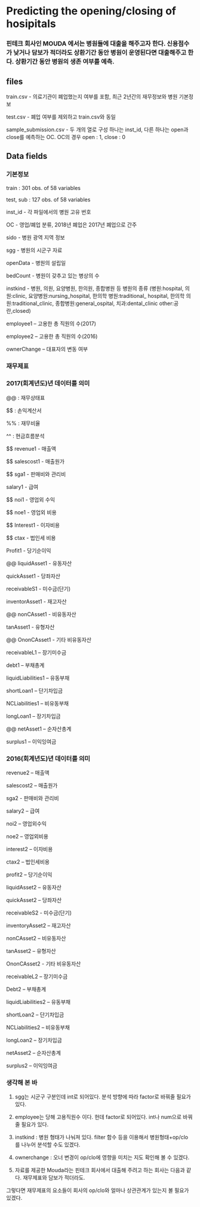 # Predicting the opening/closing of hosipitals

### 핀테크 회사인 MOUDA 에서는 병원들에 대출을 해주고자 한다. 신용점수가 낮거나 담보가 적더라도 상환기간 동안 병원이 운영된다면 대출해주고 한다. 상환기간 동안 병원의 생존 여부를 예측.

## files

train.csv - 의료기관이 폐업했는지 여부를 포함, 최근 2년간의 재무정보와 병원 기본정보

test.csv - 폐업 여부를 제외하고 train.csv와 동일

sample_submission.csv - 두 개의 열로 구성 하나는 inst_id, 다른 하나는 open과 close를 예측하는 OC. OC의 경우 open : 1, close : 0

## Data fields

### 기본정보

train : 301 obs. of  58 variables

test, sub : 127 obs. of  58 variables

inst_id - 각 파일에서의 병원 고유 번호

OC - 영업/폐업 분류, 2018년 폐업은 2017년 폐업으로 간주

sido - 병원 광역 지역 정보

sgg - 병원의 시군구 자료

openData - 병원의 설립일

bedCount - 병원이 갖추고 있는 병상의 수

instkind - 병원, 의원, 요양병원, 한의원, 종합병원 등 병원의 종류
(병원:hospital, 의원:clinic, 요양병원:nursing_hospital, 한의학 병원:traditional_ hospital, 한의학 의원:traditional_clinic, 종합병원:general_ospital, 치과:dental_clinic other:공란,closed)


employee1 – 고용한 총 직원의 수(2017)

employee2 – 고용한 총 직원의 수(2016)


ownerChange – 대표자의 변동 여부


### 재무제표


### 2017(회계년도)년 데이터를 의미

@@ : 재무상태표

$$ : 손익계산서

%% : 재무비율

^^ : 현금흐름분석

$$ revenue1 - 매출액

$$ salescost1 - 매출원가

$$ sga1 - 판매비와 관리비

salary1 - 급여

$$ noi1 - 영업외 수익

$$ noe1 - 영업외 비용

$$ Interest1 - 이자비용

$$ ctax - 법인세 비용

Profit1 - 당기순이익

@@ liquidAsset1 - 유동자산

quickAsset1 - 당좌자산

receivableS1 - 미수금(단기)

inventorAsset1 - 재고자산

@@ nonCAsset1 - 비유동자산

tanAsset1 - 유형자산

@@ OnonCAsset1 - 기타 비유동자산

receivableL1 – 장기미수금

debt1 – 부채총계

liquidLiabilities1 – 유동부채

shortLoan1 – 단기차입금

NCLiabilities1 – 비유동부채

longLoan1 – 장기차입금

@@ netAsset1 – 순자산총계

surplus1 – 이익잉여금



###  2016(회계년도)년 데이터를 의미

revenue2 – 매출액

salescost2 – 매출원가

sga2 - 판매비와 관리비

salary2 – 급여

noi2 – 영업외수익

noe2 – 영업외비용

interest2 – 이자비용

ctax2 – 법인세비용

profit2 – 당기순이익

liquidAsset2 – 유동자산

quickAsset2 – 당좌자산

receivableS2 - 미수금(단기)

inventoryAsset2 – 재고자산

nonCAsset2 – 비유동자산

tanAsset2 – 유형자산

OnonCAsset2 - 기타 비유동자산

receivableL2 – 장기미수금

Debt2 – 부채총계

liquidLiabilities2 – 유동부채

shortLoan2 – 단기차입금

NCLiabilities2 – 비유동부채

longLoan2 – 장기차입금

netAsset2 – 순자산총계

surplus2 – 이익잉여금





### 생각해 본 바

1. sgg는 시군구 구분인데 int로 되어있다. 분석 방향에 따라 factor로 바꿔줄 필요가 있다.

2. employee는 당해 고용직원수 이다. 헌데 factor로 되어있다. int나 num으로 바꿔 줄 필요가 있다.

3. instkind : 병원 형태가 나눠져 있다. filter 함수 등을 이용해서 병원형태+op/clo 를 나누어 분석할 수도 있겠다.

4. ownerchange : 오너 변경이 op/clo에 영향을 미치는 지도 확인해 볼 수 있겠다.

5. 자료를 제공한 Mouda라는 핀테크 회사에서 대출해 주려고 하는 회사는 다음과 같다. 재무제표와 담보가 적더라도.

그렇다면 재무제표의 요소들이 회사의 op/clo와 얼마나 상관관계가 있는지 볼 필요가 있겠다.


 
